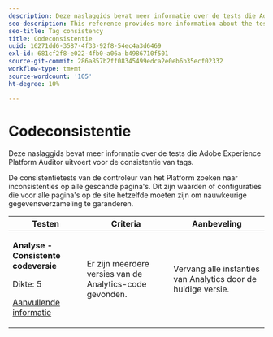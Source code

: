 ```yaml
---
description: Deze naslaggids bevat meer informatie over de tests die Adobe Experience Platform Auditor uitvoert voor de consistentie van tags.
seo-description: This reference provides more information about the tests Adobe Experience Platform Auditor performs for tag consistency.
seo-title: Tag consistency
title: Codeconsistentie
uuid: 16271dd6-3587-4f33-92f8-54ec4a3d6469
exl-id: 681cf2f8-e022-4fb0-a06a-b4986710f501
source-git-commit: 286a857b2ff08345499edca2e0eb6b35ecf02332
workflow-type: tm+mt
source-wordcount: '105'
ht-degree: 10%

---
```


# Codeconsistentie

Deze naslaggids bevat meer informatie over de tests die Adobe Experience Platform Auditor uitvoert voor de consistentie van tags.

De consistentietests van de controleur van het Platform zoeken naar inconsistenties op alle gescande pagina&#39;s. Dit zijn waarden of configuraties die voor alle pagina&#39;s op de site hetzelfde moeten zijn om nauwkeurige gegevensverzameling te garanderen.

<table id="table_4F9ED873BAF741D19BFB0F297B3A1FDB"> 
 <thead> 
  <tr> 
   <th colname="col1" class="entry"> Testen </th> 
   <th colname="col2" class="entry"> Criteria </th> 
   <th colname="col3" class="entry"> Aanbeveling </th> 
  </tr>
 </thead>
 <tbody> 
  <tr> 
   <td colname="col1"> 
    <!--
      1.0.1 
    --> <p><b>Analyse - Consistente codeversie </b> </p> <p>Dikte: 5 </p> <p><a href="https://docs.adobe.com/content/help/en/analytics/implementation/home.html" format="html" scope="external"> Aanvullende informatie</a> </p> </td> 
   <td colname="col2"> <p> Er zijn meerdere versies van de Analytics-code gevonden. </p> </td> 
   <td colname="col3"> <p>Vervang alle instanties van Analytics door de huidige versie. </p> </td> 
  </tr> 
 </tbody> 
</table>
